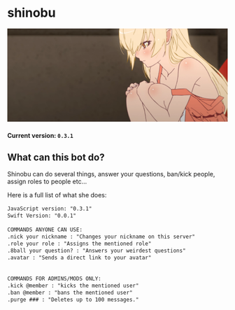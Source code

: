 # shinobu


<p align="center">
  <img src="images/shinobu.png" alt="xd"/>
</p>


#### Current version: `0.3.1`

## What can this bot do?

Shinobu can do several things, answer your questions, ban/kick people, assign roles to people etc...

Here is a full list of what she does:

```xl
JavaScript version: "0.3.1"
Swift Version: "0.0.1"

COMMANDS ANYONE CAN USE:
.nick your nickname : "Changes your nickname on this server"
.role your role : "Assigns the mentioned role"
.8ball your question? : "Answers your weirdest questions"
.avatar : "Sends a direct link to your avatar"


COMMANDS FOR ADMINS/MODS ONLY:
.kick @member : "kicks the mentioned user"
.ban @member : "bans the mentioned user"
.purge ### : "Deletes up to 100 messages."

```






